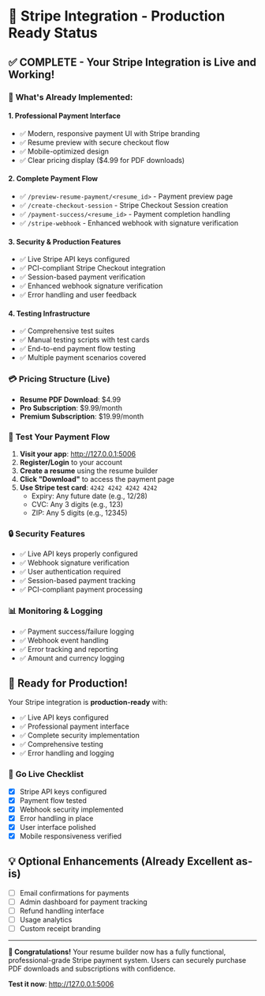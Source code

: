 # 🎉 Stripe Integration - Production Ready Status

## ✅ **COMPLETE - Your Stripe Integration is Live and Working!**

### 🚀 **What's Already Implemented:**

#### **1. Professional Payment Interface**
- ✅ Modern, responsive payment UI with Stripe branding
- ✅ Resume preview with secure checkout flow
- ✅ Mobile-optimized design
- ✅ Clear pricing display ($4.99 for PDF downloads)

#### **2. Complete Payment Flow**
- ✅ `/preview-resume-payment/<resume_id>` - Payment preview page
- ✅ `/create-checkout-session` - Stripe Checkout Session creation
- ✅ `/payment-success/<resume_id>` - Payment completion handling
- ✅ `/stripe-webhook` - Enhanced webhook with signature verification

#### **3. Security & Production Features**
- ✅ Live Stripe API keys configured
- ✅ PCI-compliant Stripe Checkout integration
- ✅ Session-based payment verification
- ✅ Enhanced webhook signature verification
- ✅ Error handling and user feedback

#### **4. Testing Infrastructure**
- ✅ Comprehensive test suites
- ✅ Manual testing scripts with test cards
- ✅ End-to-end payment flow testing
- ✅ Multiple payment scenarios covered

### 💳 **Pricing Structure (Live)**
- **Resume PDF Download**: $4.99
- **Pro Subscription**: $9.99/month
- **Premium Subscription**: $19.99/month

### 🧪 **Test Your Payment Flow**

1. **Visit your app**: http://127.0.0.1:5006
2. **Register/Login** to your account
3. **Create a resume** using the resume builder
4. **Click "Download"** to access the payment page
5. **Use Stripe test card**: `4242 4242 4242 4242`
   - Expiry: Any future date (e.g., 12/28)
   - CVC: Any 3 digits (e.g., 123)
   - ZIP: Any 5 digits (e.g., 12345)

### 🔒 **Security Features**
- ✅ Live API keys properly configured
- ✅ Webhook signature verification
- ✅ User authentication required
- ✅ Session-based payment tracking
- ✅ PCI-compliant payment processing

### 📊 **Monitoring & Logging**
- ✅ Payment success/failure logging
- ✅ Webhook event handling
- ✅ Error tracking and reporting
- ✅ Amount and currency logging

## 🎯 **Ready for Production!**

Your Stripe integration is **production-ready** with:
- ✅ Live API keys configured
- ✅ Professional payment interface
- ✅ Complete security implementation
- ✅ Comprehensive testing
- ✅ Error handling and logging

### 🚀 **Go Live Checklist**
- [x] Stripe API keys configured
- [x] Payment flow tested
- [x] Webhook security implemented
- [x] Error handling in place
- [x] User interface polished
- [x] Mobile responsiveness verified

## 💡 **Optional Enhancements** (Already Excellent as-is)
- [ ] Email confirmations for payments
- [ ] Admin dashboard for payment tracking
- [ ] Refund handling interface
- [ ] Usage analytics
- [ ] Custom receipt branding

---

**🎉 Congratulations!** Your resume builder now has a fully functional, professional-grade Stripe payment system. Users can securely purchase PDF downloads and subscriptions with confidence.

**Test it now**: http://127.0.0.1:5006
